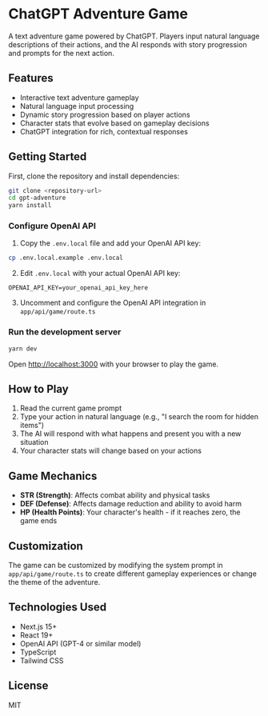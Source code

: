 # ChatGPT Adventure Game

A text adventure game powered by ChatGPT. Players input natural language descriptions of their actions, and the AI responds with story progression and prompts for the next action.

## Features

- Interactive text adventure gameplay
- Natural language input processing
- Dynamic story progression based on player actions
- Character stats that evolve based on gameplay decisions
- ChatGPT integration for rich, contextual responses

## Getting Started

First, clone the repository and install dependencies:

```bash
git clone <repository-url>
cd gpt-adventure
yarn install
```

### Configure OpenAI API

1. Copy the `.env.local` file and add your OpenAI API key:

```bash
cp .env.local.example .env.local
```

2. Edit `.env.local` with your actual OpenAI API key:

```
OPENAI_API_KEY=your_openai_api_key_here
```

3. Uncomment and configure the OpenAI API integration in `app/api/game/route.ts`

### Run the development server

```bash
yarn dev
```

Open [http://localhost:3000](http://localhost:3000) with your browser to play the game.

## How to Play

1. Read the current game prompt
2. Type your action in natural language (e.g., "I search the room for hidden items")
3. The AI will respond with what happens and present you with a new situation
4. Your character stats will change based on your actions

## Game Mechanics

- **STR (Strength)**: Affects combat ability and physical tasks
- **DEF (Defense)**: Affects damage reduction and ability to avoid harm
- **HP (Health Points)**: Your character's health - if it reaches zero, the game ends

## Customization

The game can be customized by modifying the system prompt in `app/api/game/route.ts` to create different gameplay experiences or change the theme of the adventure.

## Technologies Used

- Next.js 15+
- React 19+
- OpenAI API (GPT-4 or similar model)
- TypeScript
- Tailwind CSS

## License

MIT
